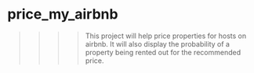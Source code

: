 # price_my_airbnb

>>>>This project will help price properties for hosts on airbnb. 
>>>>It will also display the probability of a property being rented out for the recommended price. 
